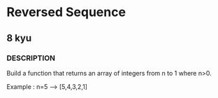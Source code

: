 # Reversed Sequence
## 8 kyu

### DESCRIPTION
Build a function that returns an array of integers from n to 1 where n>0.

Example : n=5 --> [5,4,3,2,1]